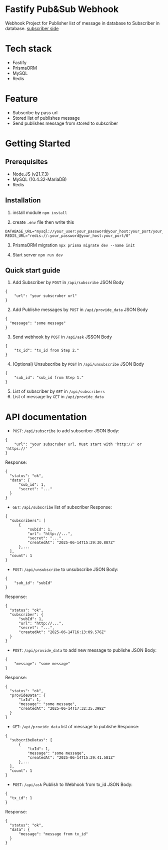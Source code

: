 # Fastify Pub&Sub Webhook
Webhook Project for Publisher list of message in database to Subscriber in database.
[subscriber side](webhook_subscriber)

# Tech  stack
 - Fastify
 - PrismaORM
 - MySQL
 - Redis

# Feature
 - Subscribe by pass url
 - Stored list of publishes message
 - Send publishes message from stored to subscriber

# Getting Started
## Prerequisites
 - Node.JS (v21.7.3)
 - MySQL (10.4.32-MariaDB)
 - Redis

## Installation
 1. install module
 `npm install`

 2. create `.env` file then write this
 ```
DATABASE_URL="mysql://your_user:your_password@your_host:your_port/your_db"
REDIS_URL="redis://:your_password@your_host:your_port/0"
 ```

 3. PrismaORM migration
 `npx prisma migrate dev --name init`

 4. Start server
 `npm run dev`

 ## Quick start guide
  1. Add Subscriber by `POST` in `/api/subscribe`
  JSON Body
  ```
  {
      "url": "your subscruber url"
  }
  ```
  2. Add Publishe messages by `POST` in `/api/provide_data`
  JSON Body
  ```
  {
    "message": "some message"
  }
  ```
  3. Send webhook by `POST` in `/api/ask`
  JSSON Body
  ```
  {
      "tx_id": "tx_id from Step 2."
  }
  ```
  4. (Optional) Unsubscribe by `POST` in `/api/unsubscribe`
  JSON Body
  ```
  {
      "sub_id": "sub_id from Step 1."
  }
  ```
  5. List of subscriber by `GET` in `/api/subscribers`
  6. List of message by `GET` in `/api/provide_data`

  # API documentation
  - `POST`: `/api/subscribe` to add subscriber
  JSON Body:
  ```
  {
      "url": "your subscruber url, Must start with 'http://' or 'https://' "
  }
  ```
  Response:
  ```
  {
    "status": "ok",
    "data": {
        "sub_id": 1,
        "secret": "..."
    }
  }
  ```

  - `GET`: `/api/subscribe` list of subscriber
  Response:
  ```
  {
    "subscribers": [
        {
            "subId": 1,
            "url": "http://...",
            "secret": "...",
            "createdAt": "2025-06-14T15:29:30.887Z"
        },...
    ],
    "count": 1
  }
  ```

  - `POST`: `/api/unsubscribe` to unsubscribe
  JSON Body:
  ```
  {
      "sub_id": "subId"
  }
  ```
  Response:
  ```
  {
    "status": "ok",
    "subscriber": {
        "subId": 1,
        "url": "http://...",
        "secret": "...",
        "createdAt": "2025-06-14T16:13:09.576Z"
    }
  }
  ```

  - `POST`: `/api/provide_data` to add new message to publishe
  JSON Body:
  ```
  {
      "message": "some message"
  }
  ```
  Response:
  ```
  {
    "status": "ok",
    "provideData": {
        "txId": 1,
        "message": "some message",
        "createdAt": "2025-06-14T17:32:35.398Z"
    }
  }
  ```

  - `GET`: `/api/provide_data` list of message to publishe
  Response:
  ```
  {
    "subscribeDatas": [
        {
            "txId": 1,
            "message": "some message",
            "createdAt": "2025-06-14T15:29:41.581Z"
        },...
    ],
    "count": 1
  }
  ```

  - `POST`: `/api/ask` Publish to Webhook from tx_id
  JSON Body:
  ```
  {
    "tx_id": 1
  }
  ```
  Response:
  ```
  {
    "status": "ok",
    "data": {
        "message": "message from tx_id"
    }
  }
  ```